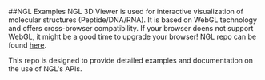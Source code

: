 ##NGL Examples
NGL 3D Viewer is used for interactive visualization of molecular structures (Peptide/DNA/RNA). It is based on WebGL technology and offers cross-browser compatibility. If your browser doens not support WebGL, it might be a good time to upgrade your browser! NGL repo can be found [here](https://github.com/arose/ngl).

This repo is designed to provide detailed examples and documentation on the use of NGL's APIs.
